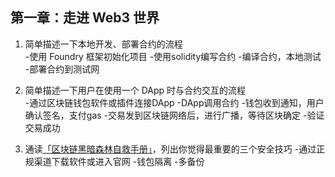 ## 第一章：走进 Web3 世界

1. 简单描述一下本地开发、部署合约的流程                                                              
 -使用 Foundry 框架初始化项目
 -使用solidity编写合约
 -编译合约，本地测试
 -部署合约到测试网

3. 简单描述一下用户在使用一个 DApp 时与合约交互的流程                                                
 -通过区块链钱包软件或插件连接DApp
 -DApp调用合约
 -钱包收到通知，用户确认签名，支付gas
 -交易发到区块链网络后，进行广播，等待区块确定
 -验证交易成功

4. 通读[「区块链黑暗森林自救手册」](https://github.com/slowmist/Blockchain-dark-forest-selfguard-handbook/blob/main/README_CN.md)，列出你觉得最重要的三个安全技巧 
 -通过正规渠道下载软件或进入官网
 -钱包隔离
 -多备份
